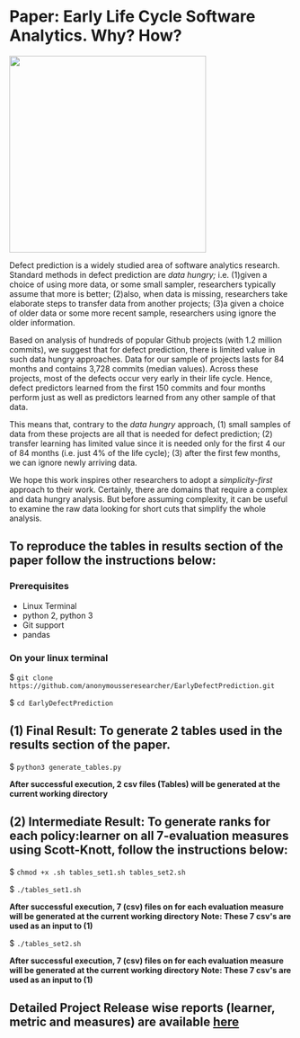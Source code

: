 # Paper: Early Life Cycle Software Analytics. Why? How?

<img src="https://upload.wikimedia.org/wikipedia/commons/7/73/Alarm_Clock_Vector.svg" width="350">

Defect prediction is a widely studied
area of software analytics research.
Standard methods in defect prediction  are *data hungry;* i.e.
(1)given a choice of using more
data, or some small sampler, researchers typically assume that more is better;
(2)also, when data is missing, researchers take elaborate steps to transfer data from another projects;
(3)a given a choice of older data or some more recent sample,
researchers using ignore the older information.

Based on analysis of hundreds  of popular Github projects (with 1.2 million commits),
we suggest that for defect prediction, there is limited value in such data hungry approaches.
Data for our sample of projects lasts
  for 84  months   and contains  3,728  commits (median values).
Across these projects, most of the defects occur very early
in their life cycle.
Hence,
defect predictors learned from the first
150 commits and four months  perform
just as well as predictors learned from any other sample of that data.

This means that, contrary to the *data hungry* approach,  (1) small samples of data from these projects
are all that is needed for defect prediction;
(2) transfer learning has limited value
since it is needed only for the first   4 our of 84 months (i.e. 
just  4\% of the life cycle);
(3) after the first few months, we can ignore  newly arriving data.

We hope this work inspires other researchers to adopt a *simplicity-first*
approach to their work. Certainly, there are domains  that require
a complex and data hungry analysis. But before   assuming
complexity, it can be useful to examine the raw data looking for short cuts
that simplify the whole
analysis. 

## To reproduce the tables in results section of the paper follow the instructions below:

### Prerequisites

* Linux Terminal
* python 2, python 3
* Git support
* pandas

### On your linux terminal

$ `git clone https://github.com/anonymousseresearcher/EarlyDefectPrediction.git`

$ `cd EarlyDefectPrediction`

## (1) Final Result: To generate 2 tables used in the results section of the paper.

$ `python3 generate_tables.py`

**After successful execution, 2 csv files (Tables) will be generated at the current working directory**

## (2) Intermediate Result: To generate ranks for each policy:learner on all 7-evaluation measures using Scott-Knott, follow the instructions below:

$ `chmod +x .sh tables_set1.sh tables_set2.sh`

$ `./tables_set1.sh`

**After successful execution, 7 (csv) files on for each evaluation measure will be generated at the current working directory**
**Note: These 7 csv's are used as an input to (1)**

$ `./tables_set2.sh`

**After successful execution, 7 (csv) files on for each evaluation measure will be generated at the current working directory**
**Note: These 7 csv's are used as an input to (1)**

## Detailed Project Release wise reports (learner, metric and measures) are available [here](https://github.com/anonymousseresearcher/EarlyDefectPrediction/tree/master/results/detailed_report)

